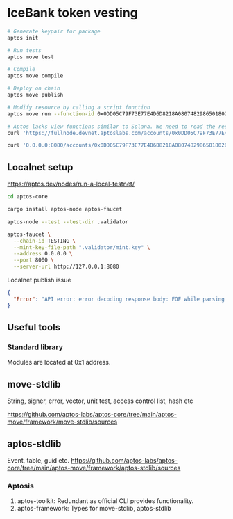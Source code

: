 # IceBank token vesting

```sh
# Generate keypair for package
aptos init

# Run tests
aptos move test

# Compile
aptos move compile

# Deploy on chain
aptos move publish

# Modify resource by calling a script function
aptos move run --function-id 0x0DD05C79F73E77E4D6D8218A08074829865018020A1CD93B3AEDF8E0D2B30766::UserInfo::set_username --args string:greedyman

# Aptos lacks view functions similar to Solana. We need to read the resource from RPC, and do any calculations client side. get_username() is for CPIs.
curl 'https://fullnode.devnet.aptoslabs.com/accounts/0x0DD05C79F73E77E4D6D8218A08074829865018020A1CD93B3AEDF8E0D2B30766/resource/0x0DD05C79F73E77E4D6D8218A08074829865018020A1CD93B3AEDF8E0D2B30766::UserInfo::UserProfile'

curl '0.0.0.0:8080/accounts/0x0DD05C79F73E77E4D6D8218A08074829865018020A1CD93B3AEDF8E0D2B30766/resource/0x0DD05C79F73E77E4D6D8218A08074829865018020A1CD93B3AEDF8E0D2B30766::UserInfo::UserProfile'
```

## Localnet setup

https://aptos.dev/nodes/run-a-local-testnet/

```sh
cd aptos-core

cargo install aptos-node aptos-faucet

aptos-node --test --test-dir .validator

aptos-faucet \
  --chain-id TESTING \
  --mint-key-file-path ".validator/mint.key" \
  --address 0.0.0.0 \
  --port 8000 \
  --server-url http://127.0.0.1:8080
```

Localnet publish issue

```json
{
  "Error": "API error: error decoding response body: EOF while parsing a value at line 1 column 0"
}
```

## Useful tools

### Standard library

Modules are located at 0x1 address.

## move-stdlib

String, signer, error, vector, unit test, access control list, hash etc

https://github.com/aptos-labs/aptos-core/tree/main/aptos-move/framework/move-stdlib/sources

## aptos-stdlib

Event, table, guid etc.
https://github.com/aptos-labs/aptos-core/tree/main/aptos-move/framework/aptos-stdlib/sources


### Aptosis

1. aptos-toolkit: Redundant as official CLI provides functionality.
2. aptos-framework: Types for move-stdlib, aptos-stdlib